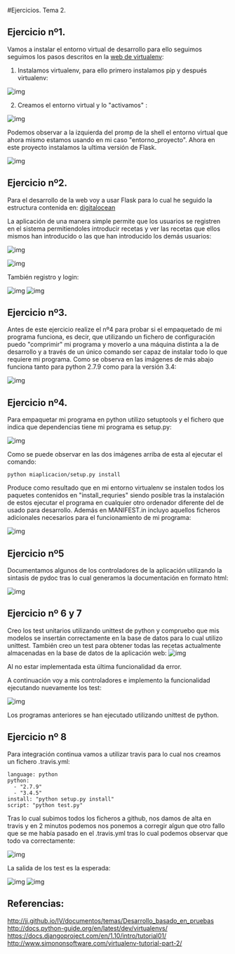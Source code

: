 #Ejercicios. Tema 2.

	
## Ejercicio nº1.

Vamos a instalar el entorno virtual de desarrollo para ello seguimos seguimos los pasos descritos en la [web de virtualenv](https:/virtualenv.pypa.io/en/latest/installation/):

1. Instalamos virtualenv, para ello primero instalamos pip y después virtualenv:


![img](https://i.sli.mg/UuKx8j.png)

2. Creamos el entorno virtual y lo "activamos" :

![img](https://i.sli.mg/ZYm4AY.png)

Podemos observar a la izquierda del promp de la shell el entorno virtual que ahora mismo estamos usando en mi caso "entorno_proyecto".
Ahora en este proyecto instalamos la ultima versión de Flask.


![img](https://i.sli.mg/JE7fT1.png)


## Ejercicio nº2.

Para el desarrollo de la web voy a usar Flask para lo cual he seguido la estructura contenida en: [digitalocean](https://www.digitalocean.com/community/tutorials/how-to-structure-large-flask-applications)

La aplicación de una manera simple permite que los usuarios se registren en el sistema permitiendoles introducir recetas y ver las recetas que ellos mismos han introducido o las que han introducido los demás usuarios:

![img](https://i.sli.mg/qkTvRm.png)

![img](https://i.sli.mg/VJcpSz.png)

También registro y login:


![img](https://i.sli.mg/qsf8ON.png)
![img](https://i.sli.mg/92iZhW.png)


## Ejercicio nº3.

Antes de este ejercicio realize el nº4 para probar si el empaquetado de mi programa funciona, es decir, que utilizando un fichero de configuración puedo "comprimir" mi programa y moverlo a una máquina distinta a la de desarrollo y a través de un único comando ser capaz de instalar todo lo que requiere mi programa.
Como se observa en las imágenes de más abajo funciona tanto para python 2.7.9 como para la versión 3.4:


![img](https://i.sli.mg/AjwbAq.png)



## Ejercicio nº4.

Para empaquetar mi programa en python utilizo setuptools y el fichero que indica que dependencias tiene mi programa es setup.py:

![img](https://i.sli.mg/WmFezo.png)

Como se puede observar en las dos imágenes arriba de esta al ejecutar el comando:
```
python miaplicacion/setup.py install
```
Produce como resultado que en mi entorno virtualenv se instalen todos los paquetes contenidos en "install_requries" siendo posible tras la instalación de estos ejecutar el programa en cualquier otro ordenador diferente del de usado para desarrollo. Además en  MANIFEST.in incluyo aquellos ficheros adicionales necesarios para el funcionamiento de mi programa:

![img](https://i.sli.mg/mPqkxs.png)


## Ejercicio nº5

Documentamos algunos de los controladores de la aplicación utilizando la sintasis de pydoc tras lo cual generamos la documentación en formato html:

![img](https://i.sli.mg/wqunV8.png)

## Ejercicio nº 6 y 7
 
Creo los test unitarios utilizando unittest de python y compruebo que mis modelos se insertán correctamente en la base de datos para lo cual utilizo unittest.  También creo un test para obtener todas las recetas actualmente almacenadas en la base de datos de la aplicación web:
![img](https://i.sli.mg/Avvdx2.png)

Al no estar implementada esta última funcionalidad da error.

A continuación voy a mis controladores e implemento la funcionalidad ejecutando nuevamente los test:


![img](https://i.sli.mg/rVukNn.png)


Los programas anteriores se han ejecutado utilizando unittest de python.

## Ejercicio nº 8

Para integración continua vamos a utilizar travis para lo cual nos creamos un fichero .travis.yml:
```
language: python
python:
  - "2.7.9"
  - "3.4.5"
install: "python setup.py install"
script: "python test.py"
```
Tras lo cual subimos todos los ficheros a github, nos damos de alta en travis y en 2 minutos podemos nos ponemos a corregir algun que otro fallo que se me había pasado en el .travis.yml tras lo cual podemos observar que todo va correctamente:

![img](https://i.sli.mg/aSkVQp.png)


La salida de los test es la esperada:

![img](https://i.sli.mg/15y473.png)
![img](https://i.sli.mg/2Ejld0.png)




## Referencias:

http://jj.github.io/IV/documentos/temas/Desarrollo_basado_en_pruebas
http://docs.python-guide.org/en/latest/dev/virtualenvs/
https://docs.djangoproject.com/en/1.10/intro/tutorial01/
http://www.simononsoftware.com/virtualenv-tutorial-part-2/


